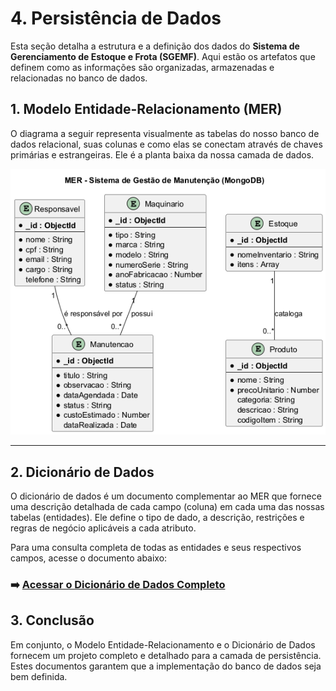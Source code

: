 # 4. Persistência de Dados

Esta seção detalha a estrutura e a definição dos dados do **Sistema de Gerenciamento de Estoque e Frota (SGEMF)**. Aqui estão os artefatos que definem como as informações são organizadas, armazenadas e relacionadas no banco de dados.

## 1. Modelo Entidade-Relacionamento (MER)

O diagrama a seguir representa visualmente as tabelas do nosso banco de dados relacional, suas colunas e como elas se conectam através de chaves primárias e estrangeiras. Ele é a planta baixa da nossa camada de dados.

![Modelo Entidade-Relacionamento](./MER_Sistema_Manutencao.png)

---

## 2. Dicionário de Dados

O dicionário de dados é um documento complementar ao MER que fornece uma descrição detalhada de cada campo (coluna) em cada uma das nossas tabelas (entidades). Ele define o tipo de dado, a descrição, restrições e regras de negócio aplicáveis a cada atributo.

Para uma consulta completa de todas as entidades e seus respectivos campos, acesse o documento abaixo:

### **➡️ [Acessar o Dicionário de Dados Completo](./DicionarioDados.md)**

## 3. Conclusão
Em conjunto, o Modelo Entidade-Relacionamento e o Dicionário de Dados fornecem um projeto completo e detalhado para a camada de persistência. Estes documentos garantem que a implementação do banco de dados seja bem definida.